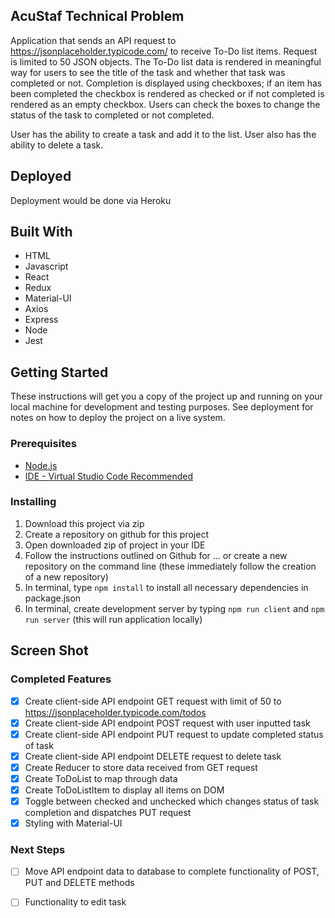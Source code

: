 ## AcuStaf Technical Problem
Application that sends an API request to https://jsonplaceholder.typicode.com/ to receive To-Do list items. Request is limited to 50 JSON objects. The To-Do list data is rendered in meaningful way for users to see the title of the task and whether that task was completed or not. Completion is displayed using checkboxes; if an item has been completed the checkbox is rendered as checked or if not completed is rendered as an empty checkbox. Users can check the boxes to change the status of the task to completed or not completed.

User has the ability to create a task and add it to the list. User also has the ability to delete a task.

## Deployed
Deployment would be done via Heroku


## Built With

- HTML
- Javascript
- React
- Redux
- Material-UI
- Axios
- Express
- Node
- Jest

## Getting Started

These instructions will get you a copy of the project up and running on your local machine for development and testing purposes. See deployment for notes on how to deploy the project on a live system.

### Prerequisites

- [Node.js](https://nodejs.org/en/)
- [IDE - Virtual Studio Code Recommended](https://code.visualstudio.com/)

### Installing


1. Download this project via zip
2. Create a repository on github for this project
3. Open downloaded zip of project in your IDE
4. Follow the instructions outlined on Github for ... or create a new repository on the command line (these immediately follow the creation of a new repository)
5. In terminal, type `npm install` to install all necessary dependencies in package.json
6. In terminal, create development server by typing `npm run client` and `npm run server` (this will run application locally)

## Screen Shot



### Completed Features
- [x] Create client-side API endpoint GET request with limit of 50 to https://jsonplaceholder.typicode.com/todos
- [x] Create client-side API endpoint POST request with user inputted task
- [x] Create client-side API endpoint PUT request to update completed status of task
- [x] Create client-side API endpoint DELETE request to delete task
- [x] Create Reducer to store data received from GET request
- [x] Create ToDoList to map through data 
- [x] Create ToDoListItem to display all items on DOM
- [x] Toggle between checked and unchecked which changes status of task completion and dispatches PUT request
- [x] Styling with Material-UI

### Next Steps
- [ ] Move API endpoint data to database to complete functionality of POST, PUT and DELETE methods
- [ ] Functionality to edit task 



